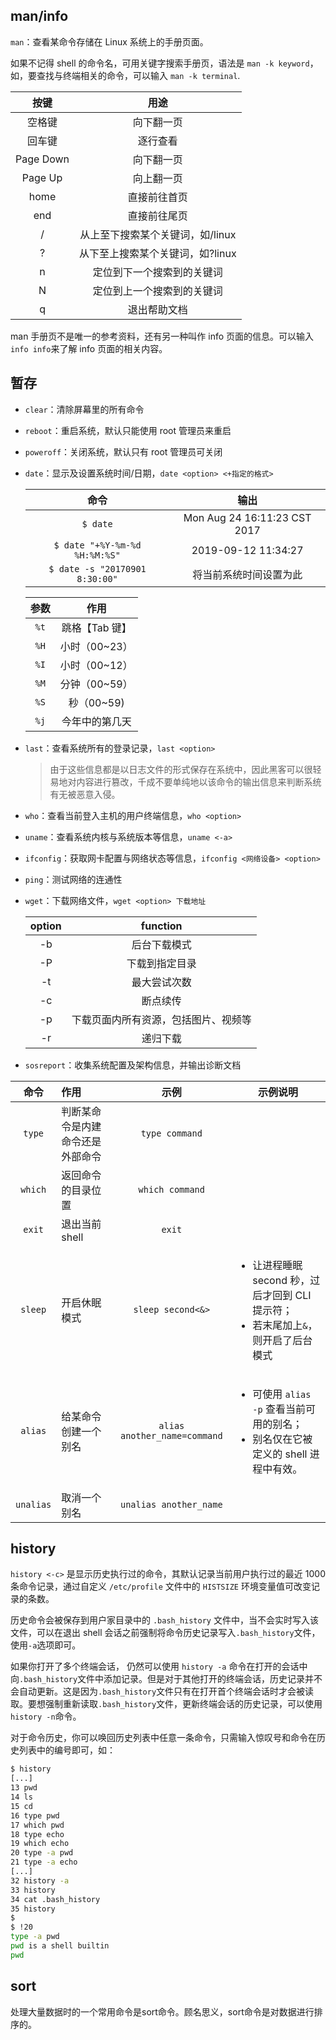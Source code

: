 ## man/info

`man`：查看某命令存储在 Linux 系统上的手册页面。

如果不记得 shell 的命令名，可用关键字搜索手册页，语法是 `man -k keyword`，如，要查找与终端相关的命令，可以输入 `man -k terminal`.

|   按键    |               用途               |
| :-------: | :------------------------------: |
|  空格键   |            向下翻一页            |
|  回车键   |             逐行查看             |
| Page Down |            向下翻一页            |
|  Page Up  |            向上翻一页            |
|   home    |           直接前往首页           |
|    end    |           直接前往尾页           |
|     /     | 从上至下搜索某个关键词，如/linux |
|     ?     | 从下至上搜索某个关键词，如?linux |
|     n     |    定位到下一个搜索到的关键词    |
|     N     |    定位到上一个搜索到的关键词    |
|     q     |           退出帮助文档           |

man 手册页不是唯一的参考资料，还有另一种叫作 info 页面的信息。可以输入`info info`来了解 info 页面的相关内容。

## 暂存

- `clear`：清除屏幕里的所有命令

- `reboot`：重启系统，默认只能使用 root 管理员来重启

- `poweroff`：关闭系统，默认只有 root 管理员可关闭

- `date`：显示及设置系统时间/日期，`date <option> <+指定的格式>`

  |              命令              |             输出             |
  | :----------------------------: | :--------------------------: |
  |            `$ date`            | Mon Aug 24 16:11:23 CST 2017 |
  | `$ date "+%Y-%m-%d %H:%M:%S"`  |     2019-09-12 11:34:27      |
  | `$ date -s "20170901 8:30:00"` |    将当前系统时间设置为此    |

  | 参数 |      作用      |
  | :--: | :------------: |
  | `%t` | 跳格【Tab 键】 |
  | `%H` | 小时（00~23）  |
  | `%I` | 小时（00~12）  |
  | `%M` | 分钟（00~59）  |
  | `%S` |   秒（00~59)   |
  | `%j` | 今年中的第几天 |

- `last`：查看系统所有的登录记录，`last <option>`

  > 由于这些信息都是以日志文件的形式保存在系统中，因此黑客可以很轻易地对内容进行篡改，千成不要单纯地以该命令的输出信息来判断系统有无被恶意入侵。

- `who`：查看当前登入主机的用户终端信息，`who <option>`

- `uname`：查看系统内核与系统版本等信息，`uname <-a>`

- `ifconfig`：获取网卡配置与网络状态等信息，`ifconfig <网络设备> <option>`

- `ping`：测试网络的连通性

- `wget`：下载网络文件，`wget <option> 下载地址`

  | option |               function               |
  | :----: | :----------------------------------: |
  |   -b   |             后台下载模式             |
  |   -P   |            下载到指定目录            |
  |   -t   |             最大尝试次数             |
  |   -c   |               断点续传               |
  |   -p   | 下载页面内所有资源，包括图片、视频等 |
  |   -r   |               递归下载               |

- `sosreport`：收集系统配置及架构信息，并输出诊断文档

|   命令    | 作用                             |             示例             | 示例说明                                                     |
| :-------: | :------------------------------- | :--------------------------: | ------------------------------------------------------------ |
|  `type`   | 判断某命令是内建命令还是外部命令 |        `type command`        |                                                              |
|  `which`  | 返回命令的目录位置               |       `which command`        |                                                              |
|  `exit`   | 退出当前 shell                   |            `exit`            |                                                              |
|  `sleep`  | 开启休眠模式                     |      `sleep second<&>`       | <ul><li>让进程睡眠 second 秒，过后才回到 CLI 提示符；</li><li>若末尾加上`&`，则开启了后台模式</li></ul> |
|  `alias`  | 给某命令创建一个别名             | `alias another_name=command` | <ul><li>可使用 `alias -p` 查看当前可用的别名；</li><li>别名仅在它被定义的 shell 进程中有效。</li></ul> |
| `unalias` | 取消一个别名                     |    `unalias another_name`    |                                                              |

## history

`history <-c>` 是显示历史执行过的命令，其默认记录当前用户执行过的最近 1000 条命令记录，通过自定义 `/etc/profile` 文件中的 `HISTSIZE` 环境变量值可改变记录的条数。

历史命令会被保存到用户家目录中的 `.bash_history` 文件中，当不会实时写入该文件，可以在退出 shell 会话之前强制将命令历史记录写入`.bash_history`文件，使用`-a`选项即可。

如果你打开了多个终端会话， 仍然可以使用 `history -a` 命令在打开的会话中向`.bash_history`文件中添加记录。但是对于其他打开的终端会话，历史记录并不会自动更新。这是因为`.bash_history`文件只有在打开首个终端会话时才会被读取。要想强制重新读取`.bash_history`文件，更新终端会话的历史记录，可以使用`history -n`命令。

对于命令历史，你可以唤回历史列表中任意一条命令，只需输入惊叹号和命令在历史列表中的编号即可，如：

```bash
$ history
[...]
13 pwd
14 ls
15 cd
16 type pwd
17 which pwd
18 type echo
19 which echo
20 type -a pwd
21 type -a echo
[...]
32 history -a
33 history
34 cat .bash_history
35 history
$
$ !20
type -a pwd
pwd is a shell builtin
pwd
```

## sort

处理大量数据时的一个常用命令是sort命令。顾名思义，sort命令是对数据进行排序的。